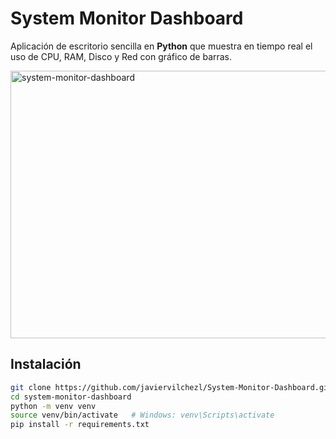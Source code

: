 # System Monitor Dashboard

Aplicación de escritorio sencilla en **Python** que muestra en tiempo real el uso de CPU, RAM, Disco y Red con gráfico de barras.

<img width="550" height="428" alt="system-monitor-dashboard" src="https://github.com/user-attachments/assets/6ad58b8d-488a-4da6-aa58-6a7fc03424b8" />


## Instalación
```bash
git clone https://github.com/javiervilchezl/System-Monitor-Dashboard.git
cd system-monitor-dashboard
python -m venv venv
source venv/bin/activate   # Windows: venv\Scripts\activate
pip install -r requirements.txt
